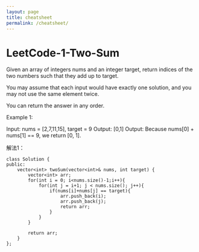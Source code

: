```yaml
---
layout: page
title: cheatsheet
permalink: /cheatsheet/
---
```


# LeetCode-1-Two-Sum
Given an array of integers nums and an integer target, return indices of the two numbers such that they add up to target.

You may assume that each input would have exactly one solution, and you may not use the same element twice.

You can return the answer in any order.

Example 1:

Input: nums = [2,7,11,15], target = 9
Output: [0,1]
Output: Because nums[0] + nums[1] == 9, we return [0, 1].

解法1：
```
class Solution {
public:
    vector<int> twoSum(vector<int>& nums, int target) {
        vector<int> arr;
        for(int i = 0; i<nums.size()-1;i++){
            for(int j = i+1; j < nums.size(); j++){
                if(nums[i]+nums[j] == target){
                    arr.push_back(i);
                    arr.push_back(j);
                    return arr;
                }
            }
        }

        return arr;
    }
};

```
